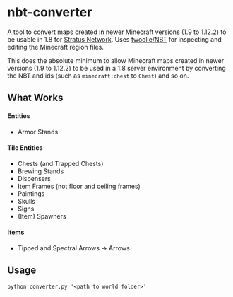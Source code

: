 # nbt-converter

A tool to convert maps created in newer Minecraft versions (1.9 to 1.12.2) to be usable in 1.8 for [Stratus Network](https://github.com/StratusNetwork). Uses [twoolie/NBT](https://github.com/twoolie/NBT) for inspecting and editing the Minecraft region files.

This does the absolute minimum to allow Minecraft maps created in newer versions (1.9 to 1.12.2) to be used in a 1.8 server environment by converting the NBT and ids (such as `minecraft:chest` to `Chest`) and so on.

## What Works

#### Entities
- Armor Stands

#### Tile Entities
- Chests (and Trapped Chests)
- Brewing Stands
- Dispensers
- Item Frames (not floor and ceiling frames)
- Paintings
- Skulls
- Signs
- (Item) Spawners

#### Items

- Tipped and Spectral Arrows -> Arrows

## Usage

`python converter.py '<path to world folder>'`
